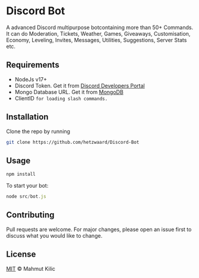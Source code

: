 # Discord Bot

A advanced Discord multipurpose botcontaining more than 50+ Commands.
It can do Moderation, Tickets, Weather, Games, Giveaways, Customisation, Economy, Leveling, Invites, Messages, Utilities, Suggestions, Server Stats etc.

## Requirements
- NodeJs v17+
- Discord Token. Get it from [Discord Developers Portal](https://discord.com/developers/applications)
- Mongo Database URL. Get it from [MongoDB](https://cloud.mongodb.com/v2/635277bf9f5c7b5620db28a4#clusters)
- ClientID `for loading slash commands.`

## Installation

Clone the repo by running

```bash
git clone https://github.com/hetzwaard/Discord-Bot
```

## Usage

```javascript
npm install
```
To start your bot:
```javascript
node src/bot.js
```
## Contributing

Pull requests are welcome. For major changes, please open an issue first
to discuss what you would like to change.

## License

[MIT](https://choosealicense.com/licenses/mit/) © Mahmut Kilic
